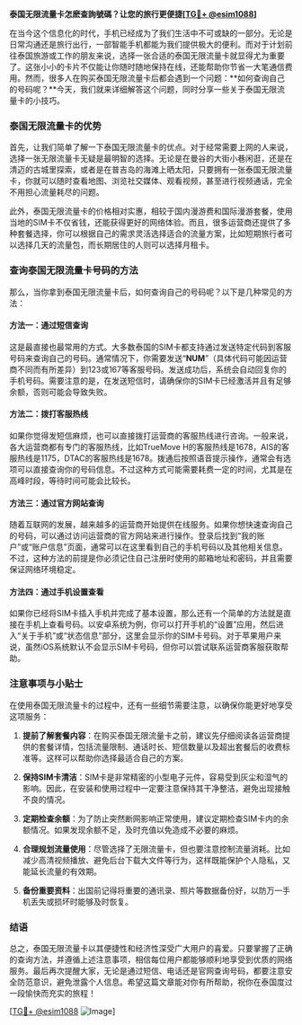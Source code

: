 **泰国无限流量卡怎麽查詢號碼？让您的旅行更便捷[[TG💪+ @esim1088](https://t.me/s/esim1088)]**

在当今这个信息化的时代，手机已经成为了我们生活中不可或缺的一部分。无论是日常沟通还是旅行出行，一部智能手机都能为我们提供极大的便利。而对于计划前往泰国旅游或工作的朋友来说，选择一张合适的泰国无限流量卡就显得尤为重要了。这张小小的卡片不仅能让你随时随地保持在线，还能帮助你节省一大笔通信费用。然而，很多人在购买泰国无限流量卡后都会遇到一个问题：**如何查询自己的号码呢？**今天，我们就来详细解答这个问题，同时分享一些关于泰国无限流量卡的小技巧。

### 泰国无限流量卡的优势

首先，让我们简单了解一下泰国无限流量卡的优点。对于经常需要上网的人来说，选择一张无限流量卡无疑是最明智的选择。无论是在曼谷的大街小巷闲逛，还是在清迈的古城里探索，或者是在普吉岛的海滩上晒太阳，只要拥有一张泰国无限流量卡，你就可以随时查看地图、浏览社交媒体、观看视频，甚至进行视频通话，完全不用担心流量耗尽的问题。

此外，泰国无限流量卡的价格相对实惠，相较于国内漫游费和国际漫游套餐，使用当地的SIM卡不仅省钱，还能获得更好的网络体验。而且，很多运营商还提供了多种套餐选择，你可以根据自己的需求灵活选择适合的流量方案，比如短期旅行者可以选择几天的流量包，而长期居住的人则可以选择月租卡。

### 查询泰国无限流量卡号码的方法

那么，当你拿到泰国无限流量卡后，如何查询自己的号码呢？以下是几种常见的方法：

#### 方法一：通过短信查询

这是最直接也最常用的方式。大多数泰国的SIM卡都支持通过发送特定代码到客服号码来查询自己的号码。通常情况下，你需要发送“**NUM**”（具体代码可能因运营商不同而有所差异）到123或167等客服号码。发送成功后，系统会自动回复你的手机号码。需要注意的是，在发送短信时，请确保你的SIM卡已经激活并且有足够余额，否则可能会导致失败。

#### 方法二：拨打客服热线

如果你觉得发短信麻烦，也可以直接拨打运营商的客服热线进行咨询。一般来说，各大运营商都有专门的客服热线，比如TrueMove H的客服热线是1678，AIS的客服热线是1175，DTAC的客服热线是1678。拨通后按照语音提示操作，通常会有选项可以直接查询你的号码信息。不过这种方式可能需要耗费一定的时间，尤其是在高峰时段，等待时间可能会比较长。

#### 方法三：通过官方网站查询

随着互联网的发展，越来越多的运营商开始提供在线服务。如果你想快速查询自己的号码，可以通过访问运营商的官方网站来进行操作。登录后找到“我的账户”或“账户信息”页面，通常可以在这里看到自己的手机号码以及其他相关信息。不过，这种方法的前提是你必须记住自己注册时使用的邮箱地址和密码，并且需要保证网络环境稳定。

#### 方法四：通过手机设置查看

如果你已经将SIM卡插入手机并完成了基本设置，那么还有一个简单的方法就是直接在手机上查看号码。以安卓系统为例，你可以打开手机的“设置”应用，然后进入“关于手机”或“状态信息”部分，这里会显示你的SIM卡号码。对于苹果用户来说，虽然iOS系统默认不会显示SIM卡号码，但你可以尝试联系运营商客服获取帮助。

### 注意事项与小贴士

在使用泰国无限流量卡的过程中，还有一些细节需要注意，以确保你能更好地享受这项服务：

1. **提前了解套餐内容**：在购买泰国无限流量卡之前，建议先仔细阅读各运营商提供的套餐详情，包括流量限制、通话时长、短信数量以及超出套餐后的收费标准等。这样可以帮助你选择最适合自己的方案。

2. **保持SIM卡清洁**：SIM卡是非常精密的小型电子元件，容易受到灰尘和湿气的影响。因此，在安装和使用过程中一定要注意保持其干净整洁，避免出现接触不良的情况。

3. **定期检查余额**：为了防止突然断网影响正常使用，建议定期检查SIM卡内的余额情况。如果发现余额不足，及时充值以免造成不必要的麻烦。

4. **合理规划流量使用**：尽管选择了无限流量卡，但也要注意控制流量消耗。比如减少高清视频播放、避免后台下载大文件等行为，这样既能保护个人隐私，又能延长流量的有效期。

5. **备份重要资料**：出国前记得将重要的通讯录、照片等数据备份好，以防万一手机丢失或损坏时能够及时恢复。

### 结语

总之，泰国无限流量卡以其便捷性和经济性深受广大用户的喜爱。只要掌握了正确的查询方法，并遵循上述注意事项，相信每位用户都能够顺利地享受到优质的网络服务。最后再次提醒大家，无论是通过短信、电话还是官网查询号码，都要注意安全防范意识，避免泄露个人信息。希望这篇文章能对你有所帮助，祝你在泰国度过一段愉快而充实的旅程！

[[TG💪+ @esim1088](https://t.me/s/esim1088) ![Image](https://i.postimg.cc/4NQfJmqS/Snipaste-2025-05-13-00-14-12.png)]